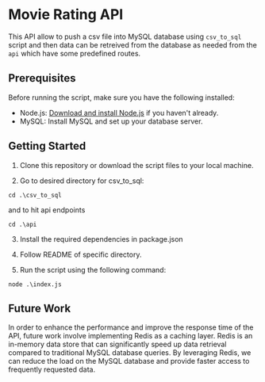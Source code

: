 # Movie Rating API 
This API allow to push a csv file into MySQL database using `csv_to_sql` script and then data can be retreived from the database as needed from the `api` which have some predefined routes.

## Prerequisites

Before running the script, make sure you have the following installed:

- Node.js: [Download and install Node.js](https://nodejs.org/en/) if you haven't already.
- MySQL: Install MySQL and set up your database server.

## Getting Started

1. Clone this repository or download the script files to your local machine.

2. Go to desired directory for csv_to_sql: 

``` 
cd .\csv_to_sql 
``` 

and to hit api endpoints 
```
cd .\api
```
3. Install the required dependencies in package.json

4. Follow README of specific directory.

5. Run the script using the following command:

```
node .\index.js
```

## Future Work

In order to enhance the performance and improve the response time of the API, future work involve implementing Redis as a caching layer. Redis is an in-memory data store that can significantly speed up data retrieval compared to traditional MySQL database queries. By leveraging Redis, we can reduce the load on the MySQL database and provide faster access to frequently requested data.